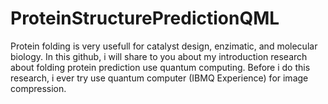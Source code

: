# ProteinStructurePredictionQML
Protein folding is very usefull for catalyst design, enzimatic, and molecular biology. In this github, i will share to you about my introduction research about folding protein prediction use quantum computing. Before i do this research, i ever try use quantum computer (IBMQ Experience) for image compression. 

